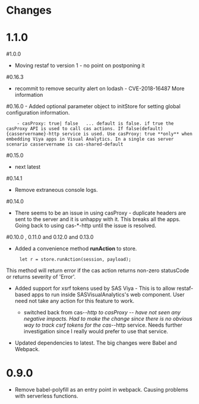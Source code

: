 # Changes 

# 1.1.0 

#1.0.0

   - Moving restaf to version 1 - no point on postponing it 

#0.16.3
   - recommit to remove security alert on lodash -  CVE-2018-16487 More information
   
#0.16.0
    - Added optional parameter object to initStore for setting global configuration information.

        - casProxy: true| false   ... default is false. if true the casProxy API is used to call cas actions. If false(default) {casservername}-http service is used. Use casProxy: true **only** when embedding Viya apps in Visual Analytics. In a single cas server scenario casservername is cas-shared-default


#0.15.0
   - next latest

#0.14.1
   - Remove extraneous console logs.

#0.14.0
   - There seems to be an issue in using casProxy - duplicate headers are sent to the server and it is unhappy with it. This breaks all the apps. Going back to using cas-*-http until the issue is resolved.

#0.10.0 , 0.11.0 and 0.12.0 and 0.13.0

 - Added a convenience method **runAction** to store. 
```
     let r = store.runAction(session, payload);
```
This method will return error if the cas action returns non-zero statusCode or returns severity of 'Error'. 

 - Added support for xsrf tokens used by SAS Viya - This is to allow restaf-based apps to run inside SASVisualAnalytics's web component. User need not take any action for this feature to work.

    - switched back from cas-*-http to casProxy -- have not seen any negative impacts. Had to make the change since there is no obvious way to track csrf tokens for the cas-*-http service. Needs further investigation since I really would prefer to use that service.     

 - Updated dependencies to latest. The big changes were Babel and Webpack. 

# 0.9.0

- Remove babel-polyfill as an entry point in webpack. Causing problems with serverless functions.
